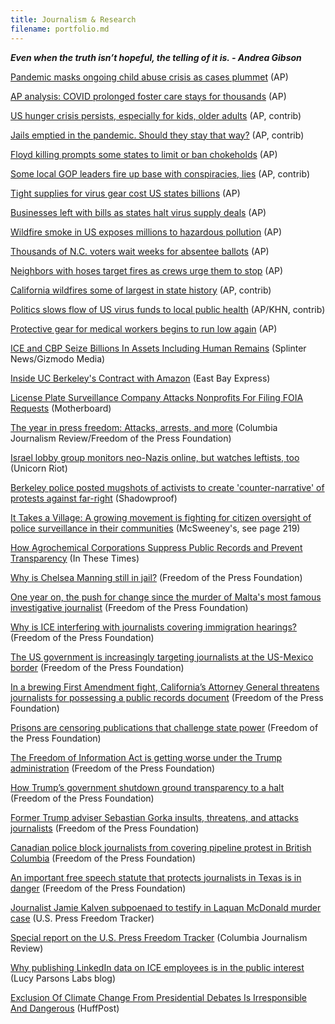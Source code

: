 ```yaml
---
title: Journalism & Research
filename: portfolio.md
---
```

***Even when the truth isn’t hopeful, the telling of it is. - Andrea Gibson***

[Pandemic masks ongoing child abuse crisis as cases plummet](https://apnews.com/article/coronavirus-children-safety-welfare-checks-decline-62877b94ec68d47bfe285d4f9aa962e6) (AP)

[AP analysis: COVID prolonged foster care stays for thousands](https://apnews.com/article/ct-state-wire-only-on-ap-coronavirus-pandemic-foster-care-education-0324d732ed8e788a45e580a7b14052fd) (AP)

[US hunger crisis persists, especially for kids, older adults](https://apnews.com/article/us-hunger-crisis-kids-older-adults-fce1aba64d777f4a0f2bbf18b15040c6) (AP, contrib)

[Jails emptied in the pandemic. Should they stay that way?](https://apnews.com/article/pandemics-health-coronavirus-pandemic-government-and-politics-5f212e27598df815243ef90a7aea4dc5) (AP, contrib)

[Floyd killing prompts some states to limit or ban chokeholds](https://apnews.com/article/george-floyd-business-police-reform-death-of-george-floyd-government-and-politics-d706e72d068ee4898878415565b4e49a) (AP)

[Some local GOP leaders fire up base with conspiracies, lies](https://apnews.com/article/local-gop-leaders-conspiracy-theories-0ef88e6f3b2b418ae07b214131d7f128) (AP, contrib)

[Tight supplies for virus gear cost US states billions](https://apnews.com/article/business-us-news-coronavirus-pandemic-massachusetts-cb8c50c43781d81957ef8a1e61869ca7) (AP)

[Businesses left with bills as states halt virus supply deals](https://apnews.com/article/coronavirus-pandemic-texas-60712cfdb8f8d6ed1623d66be5157d1d) (AP)

[Wildfire smoke in US exposes millions to hazardous pollution](https://apnews.com/article/virus-outbreak-wildfires-health-oregon-fires-138efdcef21f15751fe1809a7853903b) (AP)

[Thousands of N.C. voters wait weeks for absentee ballots](https://apnews.com/article/virus-outbreak-north-carolina-elections-raleigh-voting-2020-4037cf93b6d7e12dfe3275778eefac8f) (AP)

[Neighbors with hoses target fires as crews urge them to stop](https://apnews.com/1eb072d62d0de1d8e5a0949d5d8efbbc) (AP)

[California wildfires some of largest in state history](https://apnews.com/f2b421d9c899fec0c07a35060f4b00ff) (AP, contrib)

[Politics slows flow of US virus funds to local public health](https://apnews.com/33228796a8a66a50546c9e3ddacfef1b) (AP/KHN, contrib)

[Protective gear for medical workers begins to run low again](https://apnews.com/481d933b0caa6f5fc61f466c86d4777b) (AP)

[ICE and CBP Seize Billions In Assets Including Human Remains](https://splinternews.com/documents-ice-cbp-seize-billions-in-assets-including-1831181924) (Splinter News/Gizmodo Media)

[Inside UC Berkeley's Contract with Amazon](https://www.eastbayexpress.com/oakland/amazon-works-hard-to-keep-secrets/Content?oid=24770611) (East Bay Express)

[License Plate Surveillance Company Attacks Nonprofits For Filing FOIA Requests](https://motherboard.vice.com/en_us/article/3kjp85/vigilant-solutions-eff-muckrock-foia-requests) (Motherboard)

[The year in press freedom: Attacks, arrests, and more](https://www.cjr.org/analysis/us-press-freedom-tracker-2018.php) (Columbia Journalism Review/Freedom of the Press Foundation)

[Israel lobby group monitors neo-Nazis online, but watches leftists, too](https://www.unicornriot.ninja/2018/israel-lobby-group-monitors-neo-nazis-online-but-watches-leftists-too/) (Unicorn Riot)

[Berkeley police posted mugshots of activists to create 'counter-narrative' of protests against far-right](https://shadowproof.com/2018/10/03/berkeley-police-posted-mugshots-activists-create-counter-narrative-protests-far-right/) (Shadowproof)

[It Takes a Village: A growing movement is fighting for citizen oversight of police surveillance in their communities](https://www.eff.org/document/end-trust-0) (McSweeney's, see page 219)

[How Agrochemical Corporations Suppress Public Records and Prevent Transparency](http://inthesetimes.com/rural-america/entry/21011/freedom-of-information-act-corporate-power-transparency-agrochemicals) (In These Times)

[Why is Chelsea Manning still in jail?](https://freedom.press/news/why-chelsea-manning-still-jail/) (Freedom of the Press Foundation)

[One year on, the push for change since the murder of Malta's most famous investigative journalist](https://freedom.press/news/one-year-push-change-murder-maltas-most-famous-investigative-journalist/) (Freedom of the Press Foundation)

[Why is ICE interfering with journalists covering immigration hearings?](https://freedom.press/news/why-ice-interfering-journalists-covering-immigration-hearings/) (Freedom of the Press Foundation)

[The US government is increasingly targeting journalists at the US-Mexico border](https://freedom.press/news/us-government-increasingly-targeting-journalists-us-mexico-border/) (Freedom of the Press Foundation)

[In a brewing First Amendment fight, California’s Attorney General threatens journalists for possessing a public records document](https://freedom.press/news/brewing-first-amendment-fight-californias-attorney-general-threatens-journalists-possessing-public-records-document/) (Freedom of the Press Foundation)

[Prisons are censoring publications that challenge state power](https://freedom.press/news/prisons-are-censoring-publications-challenge-state-power/) (Freedom of the Press Foundation)

[The Freedom of Information Act is getting worse under the Trump administration](https://freedom.press/news/freedom-information-act-getting-worse-under-trump-administration/) (Freedom of the Press Foundation)

[How Trump’s government shutdown ground transparency to a halt](https://freedom.press/news/how-trumps-government-shutdown-ground-transparency-halt/) (Freedom of the Press Foundation)

[Former Trump adviser Sebastian Gorka insults, threatens, and attacks journalists](https://freedom.press/news/former-trump-adviser-sebastian-gorka-insults-threatens-and-attacks-journalists/) (Freedom of the Press Foundation)

[Canadian police block journalists from covering pipeline protest in British Columbia](https://freedom.press/news/canadian-police-block-journalists-covering-pipeline-protest-british-columbia/) (Freedom of the Press Foundation)

[An important free speech statute that protects journalists in Texas is in danger](https://freedom.press/news/important-free-speech-statute-protects-journalists-texas-danger/) (Freedom of the Press Foundation)

[Journalist Jamie Kalven subpoenaed to testify in Laquan McDonald murder case](https://pressfreedomtracker.us/all-incidents/journalist-jamie-kalven-subpoenaed-testify-laquan-mcdonald-murder-case/) (U.S. Press Freedom Tracker)

[Special report on the U.S. Press Freedom Tracker](https://www.cjr.org/special_report/press-freedom.php/) (Columbia Journalism Review)

[Why publishing LinkedIn data on ICE employees is in the public interest](https://lucyparsonslabs.com/posts/ice-public-interest/) (Lucy Parsons Labs blog)

[Exclusion Of Climate Change From Presidential Debates Is Irresponsible And Dangerous](https://www.huffpost.com/entry/exclusion-of-climate-change-from-presidential-debates_b_5808e2fde4b08ddf9ece15c9?section=us_green) (HuffPost)
